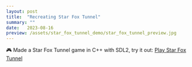 ```yaml
---
layout: post
title:  "Recreating Star Fox Tunnel"
summary: ""
date:   2023-08-16
preview: /assets/star_fox_tunnel_demo/star_fox_tunnel_preview.jpg
---
```


🎮 Made a Star Fox Tunnel game in C++ with SDL2, try it out:
[Play Star Fox Tunnel](/assets/star_fox_tunnel_demo/Lab07.html)